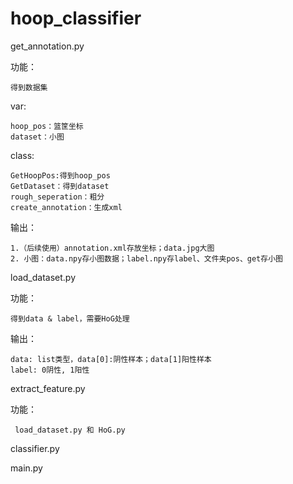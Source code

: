 # hoop_classifier

get_annotation.py
   
  功能：
  
    得到数据集
  
  var:
  
    hoop_pos：篮筐坐标
    dataset：小图
  
  
  class:
  
    GetHoopPos:得到hoop_pos
    GetDataset：得到dataset
    rough_seperation：粗分
    create_annotation：生成xml
  
  输出：

    1.（后续使用）annotation.xml存放坐标；data.jpg大图
    2. 小图：data.npy存小图数据；label.npy存label、文件夹pos、get存小图



load_dataset.py
  
  功能：
  
    得到data & label，需要HoG处理
    
  输出：
    
    data: list类型，data[0]:阴性样本；data[1]阳性样本
    label: 0阴性, 1阳性  
    
extract_feature.py

   功能：
   
     load_dataset.py 和 HoG.py
     
classifier.py


main.py



    
